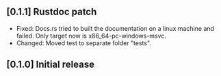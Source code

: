 ## [0.1.1] Rustdoc patch
- Fixed: Docs.rs tried to built the documentation on a linux machine and failed. Only target now is x86_64-pc-windows-msvc.
- Changed: Moved test to separate folder "tests".

## [0.1.0] Initial release